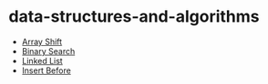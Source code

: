 # data-structures-and-algorithms

- [Array Shift](./code-challenges/ArrayShift/arrayshift.md)  
- [Binary Search](./code-challenges/arrayBinarySeach/BinarySearch/BinarySearch/binarysearch.md)
- [Linked List](./code-challenges/LinkedList/linkedlist.md)
- [Insert Before](./code-challenges/LinkedList/insertBefore.md)